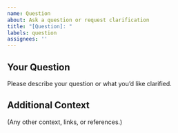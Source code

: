 ```yaml
---
name: Question
about: Ask a question or request clarification
title: "[Question]: "
labels: question
assignees: ''
---
```


## Your Question

Please describe your question or what you’d like clarified.

## Additional Context

(Any other context, links, or references.)
